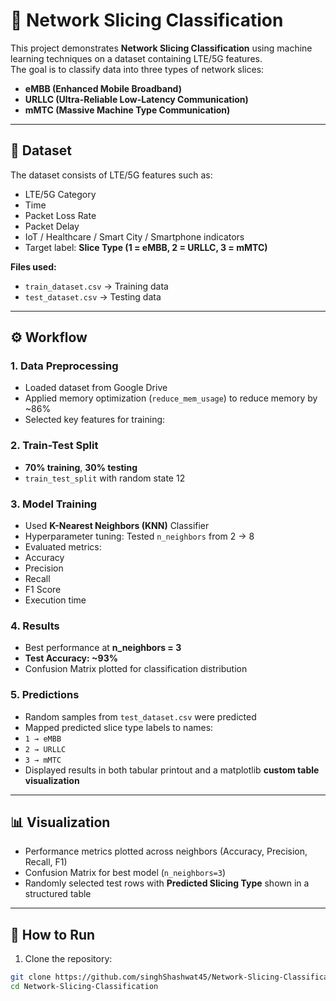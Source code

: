# 📡 Network Slicing Classification

This project demonstrates **Network Slicing Classification** using machine learning techniques on a dataset containing LTE/5G features.  
The goal is to classify data into three types of network slices:  

- **eMBB (Enhanced Mobile Broadband)**  
- **URLLC (Ultra-Reliable Low-Latency Communication)**  
- **mMTC (Massive Machine Type Communication)**  

---

## 📂 Dataset

The dataset consists of LTE/5G features such as:

- LTE/5G Category  
- Time  
- Packet Loss Rate  
- Packet Delay  
- IoT / Healthcare / Smart City / Smartphone indicators  
- Target label: **Slice Type (1 = eMBB, 2 = URLLC, 3 = mMTC)**  

**Files used:**
- `train_dataset.csv` → Training data  
- `test_dataset.csv` → Testing data  

---

## ⚙️ Workflow

### 1. Data Preprocessing
- Loaded dataset from Google Drive  
- Applied memory optimization (`reduce_mem_usage`) to reduce memory by ~86%  
- Selected key features for training:  

### 2. Train-Test Split
- **70% training**, **30% testing**  
- `train_test_split` with random state 12  

### 3. Model Training
- Used **K-Nearest Neighbors (KNN)** Classifier  
- Hyperparameter tuning: Tested `n_neighbors` from 2 → 8  
- Evaluated metrics:  
- Accuracy  
- Precision  
- Recall  
- F1 Score  
- Execution time  

### 4. Results
- Best performance at **n_neighbors = 3**  
- **Test Accuracy: ~93%**  
- Confusion Matrix plotted for classification distribution  

### 5. Predictions
- Random samples from `test_dataset.csv` were predicted  
- Mapped predicted slice type labels to names:  
- `1 → eMBB`  
- `2 → URLLC`  
- `3 → mMTC`  
- Displayed results in both tabular printout and a matplotlib **custom table visualization**  

---

## 📊 Visualization

- Performance metrics plotted across neighbors (Accuracy, Precision, Recall, F1)  
- Confusion Matrix for best model (`n_neighbors=3`)  
- Randomly selected test rows with **Predicted Slicing Type** shown in a structured table  

---

## 🚀 How to Run

1. Clone the repository:
 ```bash
 git clone https://github.com/singhShashwat45/Network-Slicing-Classification.git
 cd Network-Slicing-Classification
